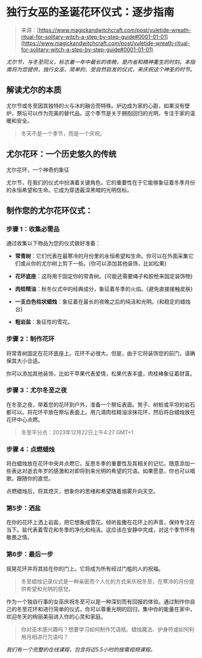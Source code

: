 <!--yml

分类：未分类

日期：2024年06月12日 18:32:34

-->

# 独行女巫的圣诞花环仪式：逐步指南

> 来源：[https://www.magickandwitchcraft.com/post/yuletide-wreath-ritual-for-solitary-witch-a-step-by-step-guide#0001-01-01](https://www.magickandwitchcraft.com/post/yuletide-wreath-ritual-for-solitary-witch-a-step-by-step-guide#0001-01-01)

*尤尔节，与冬至同义，标志着一年中最长的夜晚，是内省和精神重生的时刻。本指南将为您提供，独行女巫，简单的、受自然启发的仪式，来庆祝这个神圣的时节。*

## 解读尤尔的本质

尤尔节或冬至因其独特的火与冰的融合而特殊。炉边成为家的心脏，如果没有壁炉，祭坛可以作为完美的替代品。这个季节是关于拥抱回归的光明，专注于家的温暖和安全。

> 冬天不是一个季节，而是一个庆祝。

## 尤尔花环：一个历史悠久的传统

尤尔花环，一个神奇的象征

尤尔节，在我们的仪式中扮演着关键角色。它的重要性在于它能够象征着冬季月份的永恒希望和生命。它成为穿透最深黑暗的光明信标。

## 制作您的尤尔花环仪式：

### 步骤 1：收集必需品

通过收集以下物品为您的仪式做好准备：

+   **常青树**：它们代表在最寒冷的月份里的永恒希望和生命。你可以在外面采集它们或从你的尤尔树上剪下一些。{你可以添加其他装饰，比如松果}

+   **花环底座**：这将用于固定你的常青树。{可能还需要绳子和胶枪来固定装饰物}

+   **肉桂精油**：秋冬仪式中的经典成分，象征着冬季的火焰。{避免直接接触皮肤}

+   **一支白色柱状蜡烛**：象征着在最长的夜晚之后的纯洁和光明。{和稳定的蜡烛台}

+   **粗岩盐**：象征性的雪花。

### 步骤 2：制作花环

将常青树固定在花环底座上。花环不必很大。但是，由于它将装饰您的前门，请确保其大小合适。

你可以添加其他装饰，比如干苹果代表爱情，松果代表丰盛，肉桂棒象征着财富。

### 步骤 3：尤尔冬至之夜

在冬至之夜，带着您的花环到户外，准备一个祭坛表面。凳子、树桩或平坦的岩石都可以。将花环平放在祭坛表面上。用几滴肉桂精油涂抹花环，然后将白蜡烛放在花环中心点燃。

> 冬至平分点：2023年12月22日上午4:27 GMT+1

### 步骤 4：点燃蜡烛

将白蜡烛放在花环中央并点燃它。反思冬季的重要性及其相关的记忆。随意添加一些表达对逝去年岁的感激和对即将到来光明的希望的咒语。如果愿意，你也可以唱歌。跟随你的直觉。

点燃蜡烛后，将其熄灭，想象你的思绪和希望随着烟雾升向天空。

### 第5步：洒盐

在你的花环上洒上岩盐，把它想象成雪花。倾听盐撒在花环上的声音，保持专注在当下。盐代表着雪花和冬季的净化和纯洁。这应该在安静中完成，对这个季节怀有敬畏之情。

### 第6步：最后一步

摇晃花环并将其挂在你的门上。它将成为所有经过门槛的人的祝福。

> 冬至蜡烛记录仪式是一种亲密而个人化的方式来庆祝冬至，在寒冷的月份提供希望和光明的感觉。

作为一个独自行事的女巫庆祝冬至可以是一种深刻而有回报的体验。通过制作你自己的冬至花环和进行简单的仪式，你可以尊重光明的回归，集中你的能量在家中，欢迎冬天的绚丽美丽进入你的心灵和家庭。

> 你对巫术感兴趣吗？想要学习如何制作咒语瓶、蜡烛魔法、护身符或如何利用月相进行咒语吗？

*我们有一个完整的在线课程，包含将近5.5小时的按需视频课程。*

